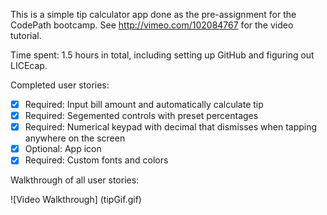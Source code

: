 This is a simple tip calculator app done as the pre-assignment for the CodePath bootcamp. See http://vimeo.com/102084767 for the video tutorial.

Time spent: 1.5 hours in total, including setting up GitHub and figuring out LICEcap.

Completed user stories:
 * [x] Required: Input bill amount and automatically calculate tip
 * [x] Required: Segemented controls with preset percentages
 * [x] Required: Numerical keypad with decimal that dismisses when tapping anywhere on the screen
 * [x] Optional: App icon
 * [x] Required: Custom fonts and colors
 
Walkthrough of all user stories:

![Video Walkthrough]
(tipGif.gif)
